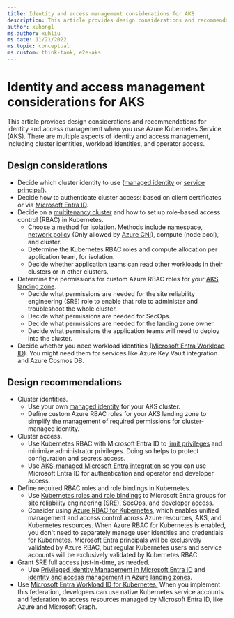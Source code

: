 ```yaml
---
title: Identity and access management considerations for AKS
description: This article provides design considerations and recommendations for identity and access management when you use Azure Kubernetes Service.
author: xuhongl
ms.author: xuhliu
ms.date: 11/21/2022
ms.topic: conceptual
ms.custom: think-tank, e2e-aks
---
```


# Identity and access management considerations for AKS

This article provides design considerations and recommendations for identity and access management when you use Azure Kubernetes Service (AKS). There are multiple aspects of identity and access management, including cluster identities, workload identities, and operator access.

## Design considerations

- Decide which cluster identity to use ([managed identity](/azure/aks/use-managed-identity) or [service principal](/azure/aks/kubernetes-service-principal?tabs=azure-cli)).
- Decide how to authenticate cluster access: based on client certificates or via [Microsoft Entra ID](/azure/aks/managed-aad).
- Decide on a [multitenancy cluster](/azure/aks/operator-best-practices-cluster-isolation) and how to set up role-based access control (RBAC) in Kubernetes.
  - Choose a method for isolation. Methods include namespace, [network policy](/azure/aks/use-network-policies) (Only allowed by [Azure CNI](/azure/aks/azure-cni-overlay)), compute (node pool), and cluster.
  - Determine the Kubernetes RBAC roles and compute allocation per application team, for isolation.
  - Decide whether application teams can read other workloads in their clusters or in other clusters.
- Determine the permissions for custom Azure RBAC roles for your [AKS landing zone](../../../ready/landing-zone/design-area/identity-access.md).
  - Decide what permissions are needed for the site reliability engineering (SRE) role to enable that role to administer and troubleshoot the whole cluster.
  - Decide what permissions are needed for SecOps.
  - Decide what permissions are needed for the landing zone owner.
  - Decide what permissions the application teams will need to deploy into the cluster.
- Decide whether you need workload identities ([Microsoft Entra Workload ID](/azure/aks/workload-identity-overview)). You might need them for services like Azure Key Vault integration and Azure Cosmos DB.

## Design recommendations

- Cluster identities.
  - Use your own [managed identity](/azure/aks/use-managed-identity) for your AKS cluster.
  - Define custom Azure RBAC roles for your AKS landing zone to simplify the management of required permissions for cluster-managed identity.
- Cluster access.
  - Use Kubernetes RBAC with Microsoft Entra ID to [limit privileges](/azure/aks/azure-ad-rbac) and minimize administrator privileges. Doing so helps to protect configuration and secrets access.
  - Use [AKS-managed Microsoft Entra integration](/azure/aks/managed-aad) so you can use Microsoft Entra ID for authentication and operator and developer access.
- Define required RBAC roles and role bindings in Kubernetes.
  - Use [Kubernetes roles and role bindings](/azure/aks/concepts-identity#kubernetes-role-based-access-control-kubernetes-rbac) to Microsoft Entra groups for site reliability engineering (SRE), SecOps, and developer access.
  - Consider using [Azure RBAC for Kubernetes](/azure/aks/manage-azure-rbac), which enables unified management and access control across Azure resources, AKS, and Kubernetes resources. When Azure RBAC for Kubernetes is enabled, you don't need to separately manage user identities and credentials for Kubernetes. Microsoft Entra principals will be exclusively validated by Azure RBAC, but regular Kubernetes users and service accounts will be exclusively validated by Kubernetes RBAC.
- Grant SRE full access just-in-time, as needed.
  - Use [Privileged Identity Management in Microsoft Entra ID](/azure/active-directory/privileged-identity-management/pim-configure) and [identity and access management in Azure landing zones](../../../ready/landing-zone/design-area/identity-access.md).
- Use [Microsoft Entra Workload ID for Kubernetes.](/azure/active-directory/develop/workload-identity-federation) When you implement this federation, developers can use native Kubernetes service accounts and federation to access resources managed by Microsoft Entra ID, like Azure and Microsoft Graph.
